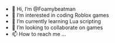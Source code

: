 - 👋 Hi, I’m @Foamybeatman
- 👀 I’m interested in coding Roblox games
- 🌱 I’m currently learning Lua scripting
- 💞️ I’m looking to collaborate on games
- 📫 How to reach me ...

<!---
Foamybeatman/Foamybeatman is a ✨ special ✨ repository because its `README.md` (this file) appears on your GitHub profile.
You can click the Preview link to take a look at your changes.
--->

